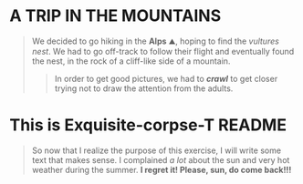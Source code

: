 # A TRIP IN THE MOUNTAINS
> We decided to go hiking in the **Alps** :mountain:, hoping to find the *vultures nest*. 
> We had to go off-track to follow their flight and eventually found the nest, in the rock of a cliff-like side of a mountain.
>> In order to get good pictures, we had to ***crawl*** to get closer trying not to draw the attention from the adults.

# This is Exquisite-corpse-T README

> So now that I realize the purpose of this exercise, I will write some text that makes sense.
> I complained *a lot* about the sun and very hot weather during the summer.
> **I regret it! Please, sun, do come back!!!**
